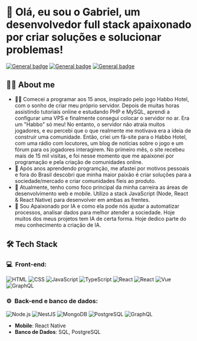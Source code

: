 # 👋 Olá, eu sou o Gabriel, um desenvolvedor full stack apaixonado por criar soluções e solucionar problemas!

[![General badge](https://img.shields.io/badge/Instagram-E4405F?style=for-the-badge&logo=instagram&logoColor=white
)](https://www.instagram.com/yossistanislav/)
 [![General badge](https://img.shields.io/badge/LinkedIn-0077B5?style=for-the-badge&logo=linkedin&logoColor=white
)](https://www.linkedin.com/in/gahalberto/)
 [![General badge](https://img.shields.io/badge/Gmail-D14836?style=for-the-badge&logo=gmail&logoColor=white
)](mailto:gahalberto@icloud.com)


## 🧑‍💻 About me
- 🧑‍💻 Comecei a programar aos 15 anos, inspirado pelo jogo Habbo Hotel, com o sonho de criar meu próprio servidor. Depois de muitas horas assistindo tutoriais online e estudando PHP e MySQL, aprendi a configurar uma VPS e finalmente consegui colocar o servidor no ar. Era um "Habbo" só meu! No entanto, o servidor não atraía muitos jogadores, e eu percebi que o que realmente me motivava era a ideia de construir uma comunidade. Então, criei um fã-site para o Habbo Hotel, com uma rádio com locutores, um blog de notícias sobre o jogo e um fórum para os jogadores interagirem. No primeiro mês, o site recebeu mais de 15 mil visitas, e foi nesse momento que me apaixonei por programação e pela criação de comunidades online.
- 💚 Após anos aprendendo programção, me afastei por motivos pessoais e fora do Brasil descobri que minha maior paixão é criar soluções para a sociedade/mercado e criar comunidades fíeis ao produto.
- 🚀 Atualmente, tenho como foco principal da minha carreira as áreas de desenvolvimento web e mobile. Utilizo a stack JavaScript (Node, React & React Native) para desenvolver em ambas as frentes.
- 🤖 Sou Apaixonado por IA e como ela pode nós ajudar a automatizar processos, analisar dados para melhor atender a sociedade. Hoje muitos dos meus projetos tem IA de certa forma. Hoje dedico parte do meu conhecimento a criação de IA. 

## 🛠️ Tech Stack
<h3>💻 &nbsp;Front-end:</h3>

![HTML](https://img.shields.io/badge/-HTML-333333?style=flat&logo=HTML5)
![CSS](https://img.shields.io/badge/-CSS-333333?style=flat&logo=CSS3&logoColor=1572B6)
![JavaScript](https://img.shields.io/badge/-JavaScript-333333?style=flat&logo=javascript)
![TypeScript](https://img.shields.io/badge/-TypeScript-333333?style=flat&logo=typescript&logoColor=2D79C7)
![React](https://img.shields.io/badge/-React-333333?style=flat&logo=react)
![React](https://img.shields.io/badge/-React%20Native-333333?style=flat&logo=react)
![Vue](https://img.shields.io/badge/-Vue-333333?style=flat&logo=vue.js)
![GraphQL](https://img.shields.io/badge/-GraphQL-333333?style=flat&logo=graphql&logoColor=E535AB)

<h3>⚙️ &nbsp;Back-end e banco de dados:</h3>

![Node.js](https://img.shields.io/badge/-Node.js-333333?style=flat&logo=node.js)
![NestJS](https://img.shields.io/badge/-NestJS-333333?style=flat&logo=nestjs&logoColor=E535AB)
![MongoDB](https://img.shields.io/badge/-MongoDB-333333?style=flat&logo=mongodb)
![PostgreSQL](https://img.shields.io/badge/-PostgreSQL-333333?style=flat&logo=postgresql)
![GraphQL](https://img.shields.io/badge/-GraphQL-333333?style=flat&logo=graphql&logoColor=E535AB)

- **Mobile**: React Native
- **Banco de Dados**: SQL, PostgreSQL
